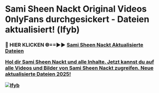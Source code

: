 # Sami Sheen Nackt Original Videos 0nlyFans durchgesickert - Dateien aktualisiert! (lfyb)

<h3>🔴 HIER KLICKEN 🌐==►► <a href="https://tinyurl.com/h6vf6nb8" rel="nofollow">Sami Sheen Nackt Aktualisierte Dateien

Hol dir Sami Sheen Nackt und alle Inhalte. Jetzt kannst du auf alle Videos und Bilder von Sami Sheen Nackt zugreifen. Neue aktualisierte Dateien 2025!

[![lfyb](https://i.imgur.com/sD4kR3V.gif)](https://tinyurl.com/h6vf6nb8)
